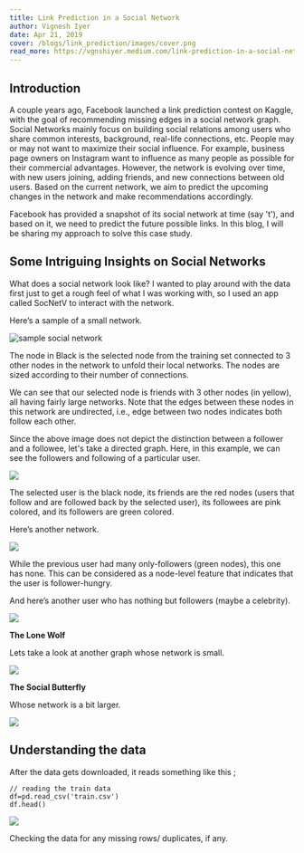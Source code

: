 ```yaml
---
title: Link Prediction in a Social Network
author: Vignesh Iyer
date: Apr 21, 2019
cover: /blogs/link_prediction/images/cover.png
read_more: https://vgnshiyer.medium.com/link-prediction-in-a-social-network-df230c3d85e6
---
```


## Introduction

A couple years ago, Facebook launched a link prediction contest on Kaggle, with the goal of recommending missing edges in a social network graph. Social Networks mainly focus on building social relations among users who share common interests, background, real-life connections, etc. People may or may not want to maximize their social influence. For example, business page owners on Instagram want to influence as many people as possible for their commercial advantages. However, the network is evolving over time, with new users joining, adding friends, and new connections between old users. Based on the current network, we aim to predict the upcoming changes in the network and make recommendations accordingly.

Facebook has provided a snapshot of its social network at time (say 't'), and based on it, we need to predict the future possible links. In this blog, I will be sharing my approach to solve this case study.

## Some Intriguing Insights on Social Networks

What does a social network look like? I wanted to play around with the data first just to get a rough feel of what I was working with, so I used an app called SocNetV to interact with the network.

Here’s a sample of a small network.

<img src="https://miro.medium.com/v2/resize:fit:1232/format:webp/1*N0aViOV7KYnM-XkqGDKtgg.png" alt="sample social network" />

The node in Black is the selected node from the training set connected to 3 other nodes in the network to unfold their local networks. The nodes are sized according to their number of connections.

We can see that our selected node is friends with 3 other nodes (in yellow), all having fairly large networks. Note that the edges between these nodes in this network are undirected, i.e., edge between two nodes indicates both follow each other.

Since the above image does not depict the distinction between a follower and a followee, let's take a directed graph. Here, in this example, we can see the followers and following of a particular user.

<img src="https://miro.medium.com/v2/resize:fit:754/format:webp/1*LoQSAQsszWL67JkVOarwbA.png" />

The selected user is the black node, its friends are the red nodes (users that follow and are followed back by the selected user), its followees are pink colored, and its followers are green colored.

Here’s another network.

<img src="https://miro.medium.com/v2/resize:fit:932/format:webp/1*EUf5dVsPnUqe42xpnAhODg.png" />

While the previous user had many only-followers (green nodes), this one has none. This can be considered as a node-level feature that indicates that the user is follower-hungry.

And here’s another user who has nothing but followers (maybe a celebrity).

<img src="https://miro.medium.com/v2/resize:fit:736/format:webp/1*TGMRVhHUTK-ZCVRLdv3h4A.png" />

**The Lone Wolf**

Lets take a look at another graph whose network is small.

<img src="https://miro.medium.com/v2/resize:fit:976/format:webp/1*LRx-tIPUBoQEdHT1TSIzFQ.png" />

**The Social Butterfly**

Whose network is a bit larger.

<img src="https://miro.medium.com/v2/resize:fit:1182/format:webp/1*yriHu8OTGzg6l-GtJ37NnQ.png" />

## Understanding the data

After the data gets downloaded, it reads something like this ;

```
// reading the train data
df=pd.read_csv('train.csv')
df.head()
```

<img src="https://miro.medium.com/v2/resize:fit:422/format:webp/1*Lg4ZORzcPzEgJstmaN_eZw.png" />

Checking the data for any missing rows/ duplicates, if any.
